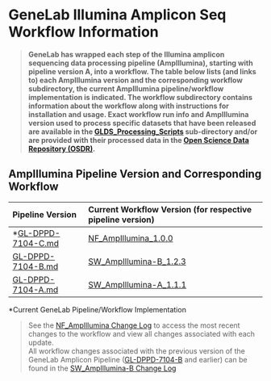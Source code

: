 # GeneLab Illumina Amplicon Seq Workflow Information

> **GeneLab has wrapped each step of the Illumina amplicon sequencing data processing pipeline (AmpIllumina), starting with pipeline version A, into a workflow. The table below lists (and links to) each AmpIllumina version and the corresponding workflow subdirectory, the current AmpIllumina pipeline/workflow implementation is indicated. The workflow subdirectory contains information about the workflow along with instructions for installation and usage. Exact workflow run info and AmpIllumina version used to process specific datasets that have been released are available in the [GLDS_Processing_Scripts](../GLDS_Processing_Scripts) sub-directory and/or are provided with their processed data in the [Open Science Data Repository (OSDR)](https://osdr.nasa.gov/bio/repo/).**  

## AmpIllumina Pipeline Version and Corresponding Workflow

|Pipeline Version|Current Workflow Version (for respective pipeline version)|
|:---------------|:---------------------------------------------------------|
|*[GL-DPPD-7104-C.md](../Pipeline_GL-DPPD-7104_Versions/GL-DPPD-7104-C.md)|[NF_AmpIllumina_1.0.0](https://github.com/nasa/GeneLab_AmpliconSeq_Workflow)|
|[GL-DPPD-7104-B.md](../Pipeline_GL-DPPD-7104_Versions/GL-DPPD-7104-B.md)|[SW_AmpIllumina-B_1.2.3](SW_AmpIllumina-B)|
|[GL-DPPD-7104-A.md](../Pipeline_GL-DPPD-7104_Versions/GL-DPPD-7104-A.md)|[SW_AmpIllumina-A_1.1.1](SW_AmpIllumina-A)|

*Current GeneLab Pipeline/Workflow Implementation

> See the [NF_AmpIllumina Change Log](https://github.com/nasa/GeneLab_AmpliconSeq_Workflow/CHANGELOG.md) to access the most recent changes to the workflow and view all changes associated with each update.<br>
> All workflow changes associated with the previous version of the GeneLab Amplicon Pipeline ([GL-DPPD-7104-B](https://github.com/nasa/GeneLab_Data_Processing/blob/master/Amplicon/Illumina/Pipeline_GL-DPPD-7104_Versions/GL-DPPD-7104-B.md) and earlier) can be found in the [SW_AmpIllumina-B Change Log](https://github.com/nasa/GeneLab_Data_Processing/blob/master/Amplicon/Illumina/Workflow_Documentation/SW_AmpIllumina-B/CHANGELOG.md)
